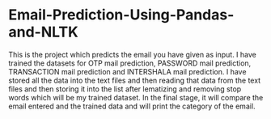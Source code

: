# Email-Prediction-Using-Pandas-and-NLTK
 This is the project which predicts the email you have given as input. I have trained the datasets for OTP mail prediction, PASSWORD mail prediction, TRANSACTION mail prediction and INTERSHALA mail prediction. I have stored all the data into the text files and then reading that data from the text files and then storing it into the list after lematizing and removing stop words which will be my trained dataset. In the final stage, it will compare the email entered and the trained data and will print the category of the email.
